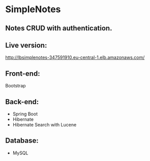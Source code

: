 # SimpleNotes
## Notes CRUD with authentication.


## Live version: 
http://lbsimplenotes-347591910.eu-central-1.elb.amazonaws.com/
## Front-end: 
Bootstrap
## Back-end: 
- Spring Boot
- Hibernate
- Hibernate Search with Lucene
## Database:
- MySQL
